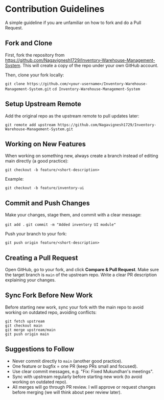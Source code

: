 # Contribution Guidelines

A simple guideline if you are unfamiliar on how to fork and do a Pull Request.

## Fork and Clone

First, fork the repository from https://github.com/Nagavignesh1729/Inventory-Warehouse-Management-System. This will create a copy of the repo under your own GitHub account.

Then, clone your fork locally:

`git clone https://github.com/<your-username>/Inventory-Warehouse-Management-System.git`
`cd Inventory-Warehouse-Management-System`

## Setup Upstream Remote

Add the original repo as the upstream remote to pull updates later:

`git remote add upstream https://github.com/Nagavignesh1729/Inventory-Warehouse-Management-System.git`

## Working on New Features

When working on something new, always create a branch instead of editing main directly (a good practice):

`git checkout -b feature/<short-description>`

Example:

`git checkout -b feature/inventory-ui`

## Commit and Push Changes

Make your changes, stage them, and commit with a clear message:

`git add .`
`git commit -m "Added inventory UI module"`

Push your branch to your fork:

`git push origin feature/<short-description>`

## Creating a Pull Request

Open GitHub, go to your fork, and click **Compare \& Pull Request**. Make sure the target branch is `main` of the upstream repo. Write a clear PR description explaining your changes.

## Sync Fork Before New Work

Before starting new work, sync your fork with the main repo to avoid working on outdated repo, avoiding conflicts:

```
git fetch upstream  
git checkout main  
git merge upstream/main  
git push origin main
```


## Suggestions to Follow

- Never commit directly to `main` (another good practice).
- One feature or bugfix = one PR (keep PRs small and focused).
- Use clear commit messages, e.g. "Fix: Fixed Mukundhan's meetings".
- Sync with upstream regularly before starting new work (to avoid working on outdated repo). 
- All merges will go through PR review. I will approve or request changes before merging (we will think about peer review later).
